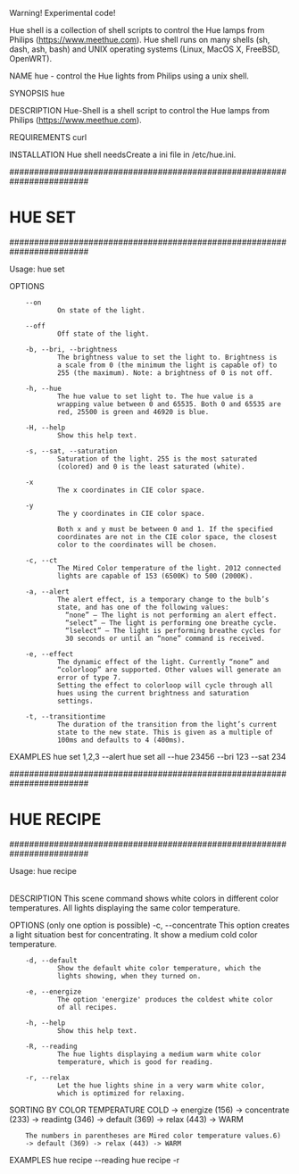 Warning! Experimental code!

Hue shell is a collection of shell scripts to control the Hue lamps from
Philips (https://www.meethue.com). Hue shell runs on many shells (sh, dash, ash, bash) and UNIX operating systems (Linux, MacOS X, FreeBSD, OpenWRT). 

NAME
        hue - control the Hue lights from Philips using a unix shell.

SYNOPSIS
        hue <command> <options>

DESCRIPTION
        Hue-Shell is a shell script to control the Hue lamps from
        Philips (https://www.meethue.com).

REQUIREMENTS
        curl

INSTALLATION
        Hue shell needsCreate a ini file in /etc/hue.ini.


########################################################################
# HUE SET
########################################################################

Usage: hue set <lights> <options>

OPTIONS

        --on
                On state of the light.

        --off
                Off state of the light.

        -b, --bri, --brightness
                The brightness value to set the light to. Brightness is
                a scale from 0 (the minimum the light is capable of) to
                255 (the maximum). Note: a brightness of 0 is not off.

        -h, --hue
                The hue value to set light to. The hue value is a
                wrapping value between 0 and 65535. Both 0 and 65535 are
                red, 25500 is green and 46920 is blue.

        -H, --help
                Show this help text.

        -s, --sat, --saturation
                Saturation of the light. 255 is the most saturated
                (colored) and 0 is the least saturated (white).

        -x
                The x coordinates in CIE color space.

        -y
                The y coordinates in CIE color space.

                Both x and y must be between 0 and 1. If the specified
                coordinates are not in the CIE color space, the closest
                color to the coordinates will be chosen.

        -c, --ct
                The Mired Color temperature of the light. 2012 connected
                lights are capable of 153 (6500K) to 500 (2000K).

        -a, --alert
                The alert effect, is a temporary change to the bulb’s
                state, and has one of the following values:
                  “none” – The light is not performing an alert effect.
                  “select” – The light is performing one breathe cycle.
                  “lselect” – The light is performing breathe cycles for
                  30 seconds or until an “none” command is received.

        -e, --effect
                The dynamic effect of the light. Currently “none” and
                “colorloop” are supported. Other values will generate an
                error of type 7.
                Setting the effect to colorloop will cycle through all
                hues using the current brightness and saturation
                settings.

        -t, --transitiontime
                The duration of the transition from the light’s current
                state to the new state. This is given as a multiple of
                100ms and defaults to 4 (400ms).

EXAMPLES
        hue set 1,2,3 --alert
        hue set all --hue 23456 --bri 123 --sat 234

########################################################################
# HUE RECIPE
########################################################################

Usage: hue recipe <option>

DESCRIPTION
        This scene command shows white colors in different color
        temperatures. All lights displaying the same color temperature.

OPTIONS (only one option is possible)
        -c, --concentrate
                This option creates a light situation best for
                concentrating. It show a medium cold color temperature.

        -d, --default
                Show the default white color temperature, which the
                lights showing, when they turned on.

        -e, --energize
                The option 'energize' produces the coldest white color
                of all recipes.

        -h, --help
                Show this help text.

        -R, --reading
                The hue lights displaying a medium warm white color
                temperature, which is good for reading.

        -r, --relax
                Let the hue lights shine in a very warm white color,
                which is optimized for relaxing.

SORTING BY COLOR TEMPERATURE
        COLD -> energize (156) -> concentrate (233) -> readintg (346)
        -> default (369) -> relax (443) -> WARM

        The numbers in parentheses are Mired color temperature values.6)
        -> default (369) -> relax (443) -> WARM

EXAMPLES
        hue recipe --reading
        hue recipe -r
